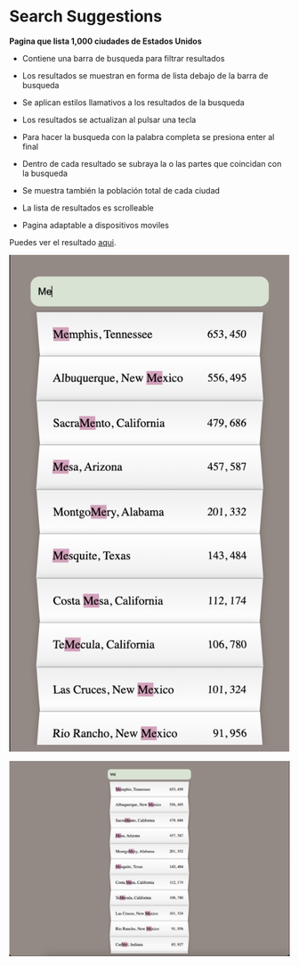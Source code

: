 # Search Suggestions

**Pagina que lista 1,000 ciudades de Estados Unidos**

- Contiene una barra de busqueda para filtrar resultados

- Los resultados se muestran en forma de lista debajo de la barra de busqueda

- Se aplican estilos llamativos a los resultados de la busqueda

- Los resultados se actualizan al pulsar una tecla

- Para hacer la busqueda con la palabra completa se presiona enter al final

- Dentro de cada resultado se subraya la o las partes que coincidan con la busqueda

- Se muestra también la población total de cada ciudad

- La lista de resultados es scrolleable

- Pagina adaptable a dispositivos moviles

Puedes ver el resultado [aqui](https://raymundosantorski.github.io/searchSuggestions/).

![Resultado en dispositivo movil](./mobile_screen.png)

![Resultado en pc](./landscape_screen.png)